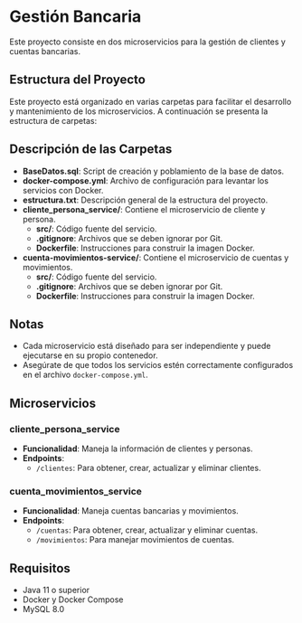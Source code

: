 # Gestión Bancaria

Este proyecto consiste en dos microservicios para la gestión de clientes y cuentas bancarias.

## Estructura del Proyecto

Este proyecto está organizado en varias carpetas para facilitar el desarrollo y mantenimiento de los microservicios. A continuación se presenta la estructura de carpetas:

## Descripción de las Carpetas

- **BaseDatos.sql**: Script de creación y poblamiento de la base de datos.
- **docker-compose.yml**: Archivo de configuración para levantar los servicios con Docker.
- **estructura.txt**: Descripción general de la estructura del proyecto.
- **cliente_persona_service/**: Contiene el microservicio de cliente y persona.
  - **src/**: Código fuente del servicio.
  - **.gitignore**: Archivos que se deben ignorar por Git.
  - **Dockerfile**: Instrucciones para construir la imagen Docker.
- **cuenta-movimientos-service/**: Contiene el microservicio de cuentas y movimientos.
  - **src/**: Código fuente del servicio.
  - **.gitignore**: Archivos que se deben ignorar por Git.
  - **Dockerfile**: Instrucciones para construir la imagen Docker.

## Notas

- Cada microservicio está diseñado para ser independiente y puede ejecutarse en su propio contenedor.
- Asegúrate de que todos los servicios estén correctamente configurados en el archivo `docker-compose.yml`.

## Microservicios

### cliente_persona_service
- **Funcionalidad**: Maneja la información de clientes y personas.
- **Endpoints**: 
  - `/clientes`: Para obtener, crear, actualizar y eliminar clientes.

### cuenta_movimientos_service
- **Funcionalidad**: Maneja cuentas bancarias y movimientos.
- **Endpoints**: 
  - `/cuentas`: Para obtener, crear, actualizar y eliminar cuentas.
  - `/movimientos`: Para manejar movimientos de cuentas.

## Requisitos

- Java 11 o superior
- Docker y Docker Compose
- MySQL 8.0
